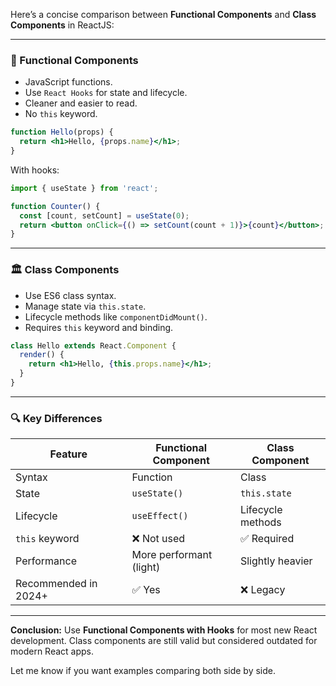 Here’s a concise comparison between **Functional Components** and **Class Components** in ReactJS:

---

### 🧩 Functional Components

* JavaScript functions.
* Use `React Hooks` for state and lifecycle.
* Cleaner and easier to read.
* No `this` keyword.

```jsx
function Hello(props) {
  return <h1>Hello, {props.name}</h1>;
}
```

With hooks:

```jsx
import { useState } from 'react';

function Counter() {
  const [count, setCount] = useState(0);
  return <button onClick={() => setCount(count + 1)}>{count}</button>;
}
```

---

### 🏛 Class Components

* Use ES6 class syntax.
* Manage state via `this.state`.
* Lifecycle methods like `componentDidMount()`.
* Requires `this` keyword and binding.

```jsx
class Hello extends React.Component {
  render() {
    return <h1>Hello, {this.props.name}</h1>;
  }
}
```

---

### 🔍 Key Differences

| Feature              | Functional Component    | Class Component   |
| -------------------- | ----------------------- | ----------------- |
| Syntax               | Function                | Class             |
| State                | `useState()`            | `this.state`      |
| Lifecycle            | `useEffect()`           | Lifecycle methods |
| `this` keyword       | ❌ Not used              | ✅ Required        |
| Performance          | More performant (light) | Slightly heavier  |
| Recommended in 2024+ | ✅ Yes                   | ❌ Legacy          |

---

**Conclusion:**
Use **Functional Components with Hooks** for most new React development. Class components are still valid but considered outdated for modern React apps.

Let me know if you want examples comparing both side by side.
